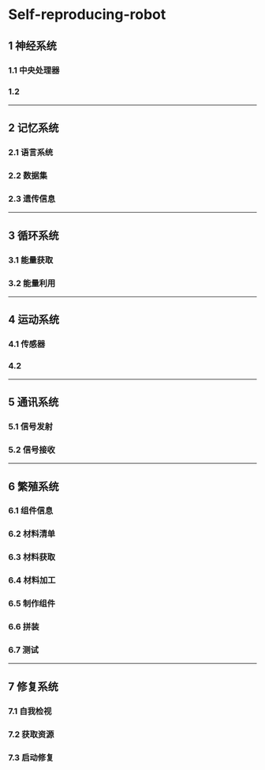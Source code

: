 # Self-reproducing-robot

## 1 神经系统
### 1.1 中央处理器
### 1.2 
---
## 2 记忆系统
### 2.1 语言系统
### 2.2 数据集
### 2.3 遗传信息
---
## 3 循环系统
### 3.1 能量获取
### 3.2 能量利用
---
## 4 运动系统
### 4.1 传感器
### 4.2 
---
## 5 通讯系统
### 5.1 信号发射
### 5.2 信号接收
---
## 6 繁殖系统
### 6.1 组件信息
### 6.2 材料清单
### 6.3 材料获取
### 6.4 材料加工
### 6.5 制作组件
### 6.6 拼装
### 6.7 测试
---
## 7 修复系统
### 7.1 自我检视
### 7.2 获取资源
### 7.3 启动修复